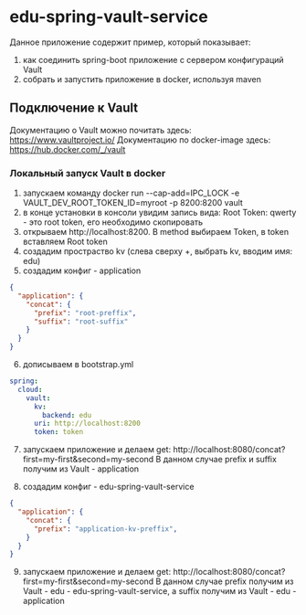 # edu-spring-vault-service

Данное приложение содержит пример, который показывает:

1) как соединить spring-boot приложение с сервером конфигураций Vault
2) собрать и запустить приложение в docker, используя maven

## Подключение к Vault

Документацию о Vault можно почитать здесь: https://www.vaultproject.io/
Документацию по docker-image здесь: https://hub.docker.com/_/vault

### Локальный запуск Vault в docker

1) запускаем команду docker run --cap-add=IPC_LOCK -e VAULT_DEV_ROOT_TOKEN_ID=myroot -p 8200:8200 vault
2) в конце установки в консоли увидим запись вида: Root Token: qwerty - это root token, его необходимо скопировать
3) открываем http://localhost:8200. В method выбираем Token, в token вставляем Root token
4) создадим простраство kv (слева сверху +, выбрать kv, вводим имя: edu)
5) создадим конфиг - application

```json
{
  "application": {
    "concat": {
      "prefix": "root-preffix",
      "suffix": "root-suffix"
    }
  }
}
```
6) дописываем в bootstrap.yml
```yaml
spring:
  cloud:
    vault:
      kv:
        backend: edu
      uri: http://localhost:8200
      token: token
```
7) запускаем приложение и делаем get: http://localhost:8080/concat?first=my-first&second=my-second
В данном случае prefix и suffix получим из Vault - application
   
8) создадим конфиг - edu-spring-vault-service

```json
{
  "application": {
    "concat": {
      "prefix": "application-kv-preffix",
    }
  }
}
```

9) запускаем приложение и делаем get: http://localhost:8080/concat?first=my-first&second=my-second
В данном случае prefix получим из Vault - edu - edu-spring-vault-service, 
а suffix получим из Vault - edu - application